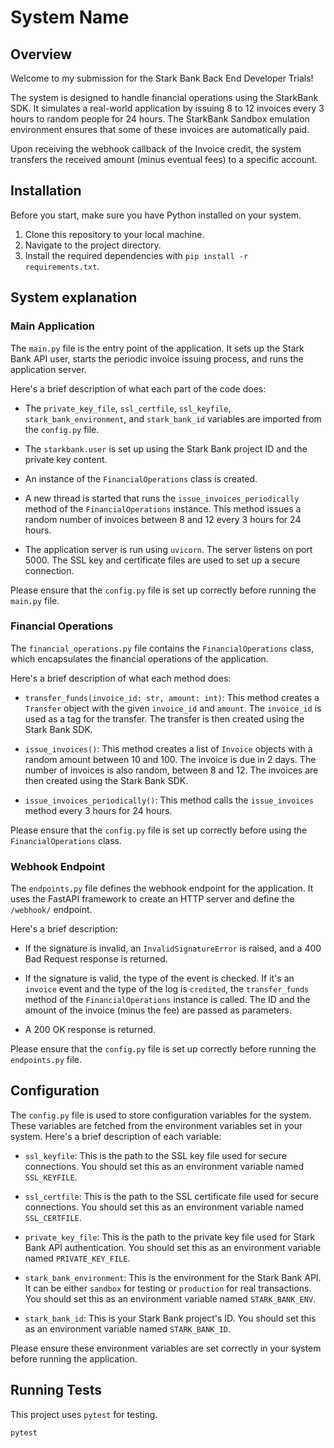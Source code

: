 # System Name

## Overview

Welcome to my submission for the Stark Bank Back End Developer Trials!

The system is designed to handle financial operations using the StarkBank SDK. It simulates a real-world application by issuing 8 to 12 invoices every 3 hours to random people for 24 hours. The StarkBank Sandbox emulation environment ensures that some of these invoices are automatically paid.

Upon receiving the webhook callback of the Invoice credit, the system transfers the received amount (minus eventual fees) to a specific account.


## Installation

Before you start, make sure you have Python installed on your system.

1. Clone this repository to your local machine.
2. Navigate to the project directory.
3. Install the required dependencies with `pip install -r requirements.txt`.

## System explanation

### Main Application

The `main.py` file is the entry point of the application. It sets up the Stark Bank API user, starts the periodic invoice issuing process, and runs the application server.

Here's a brief description of what each part of the code does:

- The `private_key_file`, `ssl_certfile`, `ssl_keyfile`, `stark_bank_environment`, and `stark_bank_id` variables are imported from the `config.py` file.

- The `starkbank.user` is set up using the Stark Bank project ID and the private key content.

- An instance of the `FinancialOperations` class is created.

- A new thread is started that runs the `issue_invoices_periodically` method of the `FinancialOperations` instance. This method issues a random number of invoices between 8 and 12 every 3 hours for 24 hours.

- The application server is run using `uvicorn`. The server listens on port 5000. The SSL key and certificate files are used to set up a secure connection.

Please ensure that the `config.py` file is set up correctly before running the `main.py` file.

### Financial Operations

The `financial_operations.py` file contains the `FinancialOperations` class, which encapsulates the financial operations of the application.

Here's a brief description of what each method does:

- `transfer_funds(invoice_id: str, amount: int)`: This method creates a `Transfer` object with the given `invoice_id` and `amount`. The `invoice_id` is used as a tag for the transfer. The transfer is then created using the Stark Bank SDK.

- `issue_invoices()`: This method creates a list of `Invoice` objects with a random amount between 10 and 100. The invoice is due in 2 days. The number of invoices is also random, between 8 and 12. The invoices are then created using the Stark Bank SDK.

- `issue_invoices_periodically()`: This method calls the `issue_invoices` method every 3 hours for 24 hours.

Please ensure that the `config.py` file is set up correctly before using the `FinancialOperations` class.

### Webhook Endpoint

The `endpoints.py` file defines the webhook endpoint for the application. It uses the FastAPI framework to create an HTTP server and define the `/webhook/` endpoint.

Here's a brief description:

- If the signature is invalid, an `InvalidSignatureError` is raised, and a 400 Bad Request response is returned.

- If the signature is valid, the type of the event is checked. If it's an `invoice` event and the type of the log is `credited`, the `transfer_funds` method of the `FinancialOperations` instance is called. The ID and the amount of the invoice (minus the fee) are passed as parameters.

- A 200 OK response is returned.

Please ensure that the `config.py` file is set up correctly before running the `endpoints.py` file.

## Configuration

The `config.py` file is used to store configuration variables for the system. These variables are fetched from the environment variables set in your system. Here's a brief description of each variable:

- `ssl_keyfile`: This is the path to the SSL key file used for secure connections. You should set this as an environment variable named `SSL_KEYFILE`.

- `ssl_certfile`: This is the path to the SSL certificate file used for secure connections. You should set this as an environment variable named `SSL_CERTFILE`.

- `private_key_file`: This is the path to the private key file used for Stark Bank API authentication. You should set this as an environment variable named `PRIVATE_KEY_FILE`.

- `stark_bank_environment`: This is the environment for the Stark Bank API. It can be either `sandbox` for testing or `production` for real transactions. You should set this as an environment variable named `STARK_BANK_ENV`.

- `stark_bank_id`: This is your Stark Bank project's ID. You should set this as an environment variable named `STARK_BANK_ID`.

Please ensure these environment variables are set correctly in your system before running the application.

## Running Tests

This project uses `pytest` for testing.

```bash
pytest